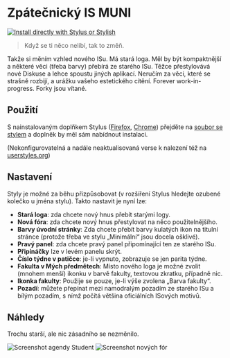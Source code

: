 # Zpátečnický IS MUNI

[![Install directly with Stylus or Stylish](https://img.shields.io/badge/Nainstalovat%20pomoc%C3%AD-Stylus-00adad.svg)](https://raw.githubusercontent.com/adamatousek/retrograde-is-muni/master/retrograde_is_muni.user.css)

> Když se ti něco nelíbí, tak to změň.

Takže si měním vzhled nového ISu. Má stará loga. Měl by být kompaktnější a
některé věci (třeba barvy) přebírá ze starého ISu. Těžce přestylovává nové
Diskuse a lehce spoustu jiných aplikací. Neručím za věci, které se strašně
rozbijí, a urážku vašeho estetického cítění. Forever work-in-progress. Forky jsou
vítané.

## Použití

S nainstalovaným doplňkem Stylus
([Firefox](https://addons.mozilla.org/en-US/firefox/addon/styl-us/),
[Chrome](https://chrome.google.com/webstore/detail/stylus/clngdbkpkpeebahjckkjfobafhncgmne/))
přejděte na [soubor se stylem](https://raw.githubusercontent.com/adamatousek/retrograde-is-muni/master/retrograde_is_muni.user.css) a doplněk by měl sám nabídnout instalaci.

(Nekonfigurovatelná a nadále neaktualisovaná verse k nalezení též na
[userstyles.org](https://userstyles.org/styles/162757/))

## Nastavení

Styly je možné za běhu přizpůsobovat (v rozšíření Stylus hledejte ozubené
kolečko u jména stylu). Takto nastavit je nyní lze:

* **Stará loga**: zda chcete nový hnus přebít starými logy.
* **Nová fóra**: zda chcete nový hnus přestylovat na něco použitelnějšího.
* **Barvy úvodní stránky**: Zda chcete přebít barvy kulatých ikon na titulní
  stránce (protože třeba ve stylu „Minimální“ jsou docela ošklivé).
* **Pravý panel**: zda chcete pravý panel připomínající ten ze starého ISu.
* **Připínáčky** lze v levém panelu skrýt.
* **Číslo týdne v patičce**: je-li vypnuto, zobrazuje se jen parita týdne.
* **Fakulta v Mých předmětech**: Místo nového loga je možné zvolit (mnohem
  menší) ikonku v barvě fakulty, textovou zkratku, případně nic.
* **Ikonka fakulty**: Použije se pouze, je-li výše zvolena „Barva fakulty“.
* **Pozadí**: můžete přepínat mezi namodralým pozadím ze starého ISu a bílým
  pozadím, s nímž počítá většina oficiálních ISových motivů.

## Náhledy

Trochu starší, ale nic zásadního se nezměnilo.

![Screenshot agendy Student](https://is.muni.cz/www/adamat/public/retro01.png)
![Screenshot nových fór](https://is.muni.cz/www/adamat/public/retro02.png)
